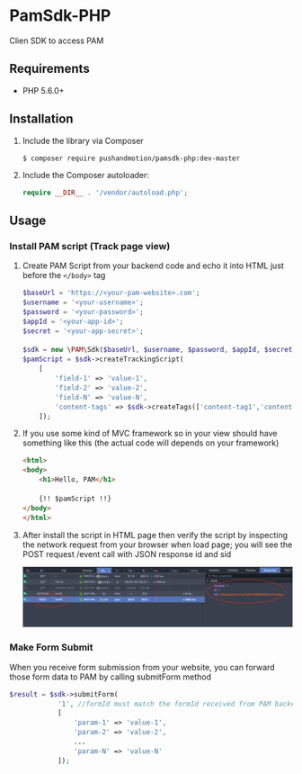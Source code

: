 # PamSdk-PHP
Clien SDK to access PAM

## Requirements

 * PHP 5.6.0+

## Installation

 1. Include the library via Composer

    ```
    $ composer require pushandmotion/pamsdk-php:dev-master
    ```

 1. Include the Composer autoloader:

    ```php
    require __DIR__ . '/vendor/autoload.php';
    ```

## Usage

### Install PAM script (Track page view)

 1. Create PAM Script from your backend code and echo it into HTML just before the ```</body>``` tag
 
    ```php
    $baseUrl = 'https://<your-pam-website>.com';
    $username = '<your-username>';
    $password = '<your-password>';
    $appId = '<your-app-id>';
    $secret = '<your-app-secret>';
    
    $sdk = new \PAM\Sdk($baseUrl, $username, $password, $appId, $secret);
    $pamScript = $sdk->createTrackingScript(
        [
            'field-1' => 'value-1',
            'field-2' => 'value-2',
            'field-N' => 'value-N',
            'content-tags' => $sdk->createTags(['content-tag1','content-tag2'])
        ]);
    ```
    
 1. If you use some kind of MVC framework so in your view should have something like this (the actual code will depends on your framework)
 
    ```html
    <html>
    <body>
        <h1>Hello, PAM</h1>
    
        {!! $pamScript !!}
    </body>
    </html>
    ```
  
 1. After install the script in HTML page then verify the script by inspecting the network request from your browser when load page; you will see the POST request /event call with JSON response id and sid
 
     ![Screen-shot of page-view event post request](/screenshots/inspect-event.png?raw=true "Screen-shot of page-view event post request")
     
     
### Make Form Submit

When you receive form submission from your website, you can forward those form data to PAM by calling submitForm method

```php 
$result = $sdk->submitForm(
            '1', //formId must match the formId received from PAM backend
            [
                'param-1' => 'value-1',
                'param-2' => 'value-2',
                ...
                'param-N' => 'value-N'
            ]);
```